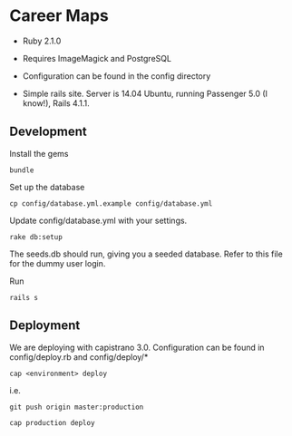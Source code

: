 # Career Maps

* Ruby 2.1.0

* Requires ImageMagick and PostgreSQL

* Configuration can be found in the config directory

* Simple rails site. Server is 14.04 Ubuntu, running Passenger 5.0 (I know!), Rails 4.1.1.

## Development

Install the gems

    bundle

Set up the database

    cp config/database.yml.example config/database.yml

Update config/database.yml with your settings.

    rake db:setup

The seeds.db should run, giving you a seeded database.
Refer to this file for the dummy user login.

Run

    rails s


## Deployment

We are deploying with capistrano 3.0.  Configuration can be found in config/deploy.rb and config/deploy/*

    cap <environment> deploy


i.e.

    git push origin master:production

    cap production deploy
